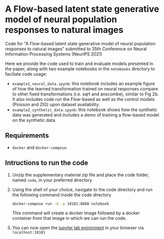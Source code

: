 # A Flow-based latent state generative model of neural population responses to natural images
Code for "A Flow-based latent state generative model of neural population responses to natural images" submitted to 35th Conference on Neural Information Processing Systems (NeurIPS 2021)

Here we provide the code used to train and evaluate models presented in the paper, along with two example notebooks in the `notebooks` directory to faciliate code usage:
- `example1_neural_data.ipynb`: this notebook includes an example figure of how the learned transformation trained on neural responses compare to other fixed transformations (i.e. sqrt and anscombe), similar to Fig 2b. It also includes code run the Flow-based as well as the control models (Poisson and ZIG) upon dataset availability.
- `example2_synthetic_data.ipynb`: this notebook shows how the synthetic data was generated and includes a demo of training a flow-based model on the synthetic data.

## Requirements
- `docker` and `docker-compose`.

## Intructions to run the code

1. Unzip the supplementary material zip file and place the code folder, named `code`, in your preferred directory
2. Using the shell of your choice, navigate to the code directory and run the following command inside the code directory

    ```bash
    docker-compose run -d -p 10101:8888 notebook
    ```
    This command will create a docker image followed by a docker container from that image in which we can run the code. 

3. You can now open the [jupyter lab evironment](https://jupyterlab.readthedocs.io/en/stable/#) in your browser via `localhost:10101`